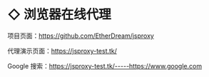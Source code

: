 # ◇ 浏览器在线代理
项目页面：https://github.com/EtherDream/jsproxy

代理演示页面：https://jsproxy-test.tk/

Google 搜索：https://jsproxy-test.tk/-----https://www.google.com
